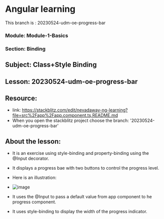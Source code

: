 # Angular learning
This branch is :  20230524-udm-oe-progress-bar

### Module: Module-1-Basics
### Section: Binding
## Subject: Class+Style Binding
## Lesson: 20230524-udm-oe-progress-bar

## Resource:
- link: https://stackblitz.com/edit/nevadaway-ng-learning?file=src%2Fapp%2Fapp.component.ts,README.md
- When you open the stackblitz project choose the branch: '20230524-udm-oe-progress-bar'
          
## About the lesson:
- It is an exercise using style-binding and property-binding using the @Input decorator.
- It displays a progress bae with two buttons to control the progress level.
- Here is an illustration:
- ![image](https://github.com/Nevada-Way/ng-learning/assets/95190960/9b0f08a7-9f2e-4eec-8fc9-cf45e62e1227)

- It uses the @Input to pass a default value from app component to he progress component.
- It uses style-binding to display the width of the progress indicator.
